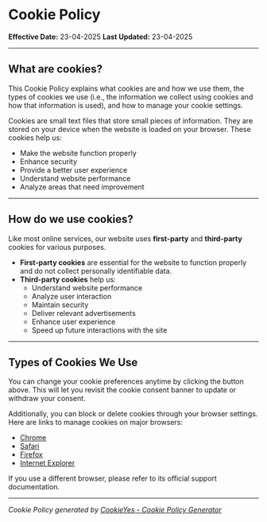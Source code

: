 # Cookie Policy

**Effective Date:** 23-04-2025
**Last Updated:** 23-04-2025

---

## What are cookies?

This Cookie Policy explains what cookies are and how we use them, the types of cookies we use (i.e., the information we collect using cookies and how that information is used), and how to manage your cookie settings.

Cookies are small text files that store small pieces of information. They are stored on your device when the website is loaded on your browser. These cookies help us:

- Make the website function properly
- Enhance security
- Provide a better user experience
- Understand website performance
- Analyze areas that need improvement

---

## How do we use cookies?

Like most online services, our website uses **first-party** and **third-party** cookies for various purposes.

- **First-party cookies** are essential for the website to function properly and do not collect personally identifiable data.
- **Third-party cookies** help us:
    - Understand website performance
    - Analyze user interaction
    - Maintain security
    - Deliver relevant advertisements
    - Enhance user experience
    - Speed up future interactions with the site

---

## Types of Cookies We Use

You can change your cookie preferences anytime by clicking the button above. This will let you revisit the cookie consent banner to update or withdraw your consent.

Additionally, you can block or delete cookies through your browser settings. Here are links to manage cookies on major browsers:

- [Chrome](https://support.google.com/accounts/answer/32050)
- [Safari](https://support.apple.com/en-in/guide/safari/sfri11471/mac)
- [Firefox](https://support.mozilla.org/en-US/kb/clear-cookies-and-site-data-firefox?redirectslug=delete-cookies-remove-info-websites-stored&redirectlocale=en-US)
- [Internet Explorer](https://support.microsoft.com/en-us/topic/how-to-delete-cookie-files-in-internet-explorer-bca9446f-d873-78de-77ba-d42645fa52fc)

If you use a different browser, please refer to its official support documentation.

---

*Cookie Policy generated by [CookieYes - Cookie Policy Generator](https://www.cookieyes.com/)*
